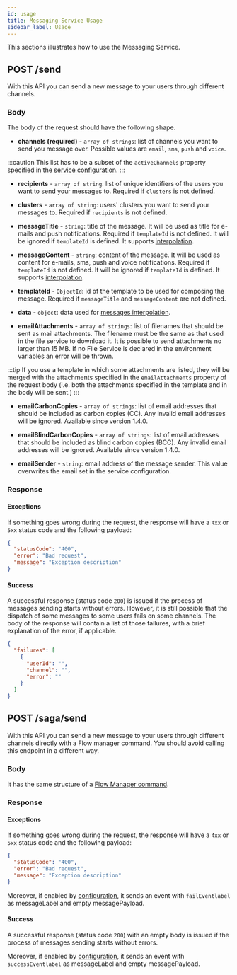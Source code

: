 ```yaml
---
id: usage
title: Messaging Service Usage
sidebar_label: Usage
---
```


<!--
WARNING: this file was automatically generated by Mia-Platform Doc Aggregator.
DO NOT MODIFY IT BY HAND.
Instead, modify the source file and run the aggregator to regenerate this file.
-->

This sections illustrates how to use the Messaging Service.

## POST /send

With this API you can send a new message to your users through different channels.

### Body

The body of the request should have the following shape.

- **channels (required)** - `array of strings`: list of channels you want to send you message over. Possible values are `email`, `sms`, `push` and `voice`.

:::caution
This list has to be a subset of the `activeChannels` property specified in the [service configuration][service-configuration].
:::

- **recipients** - `array of string`: list of unique identifiers of the users you want to send your messages to. Required
if `clusters` is not defined.

- **clusters** - `array of string`: users' clusters you want to send your messages to. Required if `recipients` is not defined.

- **messageTitle** - `string`: title of the message. It will be used as title for e-mails and push notifications. Required 
if `templateId` is not defined. It will be ignored if `templateId` is defined. It supports [interpolation][message-interpolation].

- **messageContent** - `string`: content of the message. It will be used as content for e-mails, sms, push and voice
notifications. Required if `templateId` is not defined. It will be ignored if `templateId` is defined. It supports 
[interpolation][message-interpolation].

- **templateId** - `ObjectId`: id of the template to be used for composing the message. Required if `messageTitle` and
`messageContent` are not defined.

- **data** - `object`: data used for [messages interpolation][message-interpolation].
 
- **emailAttachments** - `array of strings`: list of filenames that should be sent as mail attachments. The filename must be the same as that used in the file service to download it. It is possible to send attachments no larger than 15 MB. If no File Service is declared in the environment variables an error will be thrown.

:::tip
If you use a template in which some attachments are listed, they will be merged with the attachments specified in the 
`emailAttachments` property of the request body (i.e. both the attachments specified in the template and in the body
will be sent.)
:::

- **emailCarbonCopies** - `array of strings`: list of email addresses that should be included as carbon copies (CC). Any invalid email addresses will be ignored. Available since version 1.4.0.

- **emailBlindCarbonCopies** - `array of strings`: list of email addresses that should be included as blind carbon copies (BCC). Any invalid email addresses will be ignored. Available since version 1.4.0.

- **emailSender** - `string`: email address of the message sender. This value overwrites the email set in the service configuration.

### Response

#### Exceptions

If something goes wrong during the request, the response will have a `4xx` or `5xx` status code and the following  payload:

```json
{
  "statusCode": "400",
  "error": "Bad request",
  "message": "Exception description"
}
```

#### Success

A successful response (status code `200`) is issued if the process of messages sending starts without errors. However,
it is still possible that the dispatch of some messages to some users fails on some channels. The body of the response
will contain a list of those failures, with a brief explanation of the error, if applicable.

```json
{
  "failures": [
    {
      "userId": "",
      "channel": "",
      "error": ""
    }
  ]
}
```

## POST /saga/send

With this API you can send a new message to your users through different channels directly with a Flow manager command. You should avoid calling this endpoint in a different way.

### Body

It has the same structure of a [Flow Manager command][flow-manager-command].

### Response

#### Exceptions

If something goes wrong during the request, the response will have a `4xx` or `5xx` status code and the following payload:

```json
{
  "statusCode": "400",
  "error": "Bad request",
  "message": "Exception description"
}
```
Moreover, if enabled by [configuration][service-configuration], it sends an event with `failEventlabel` as messageLabel and empty messagePayload. 

#### Success

A successful response (status code `200`) with an empty body is issued if the process of messages sending starts without errors.

Moreover, if enabled by [configuration][service-configuration], it sends an event with `successEventlabel` as messageLabel and empty messagePayload. 

[message-interpolation]: /runtime_suite/messaging-service/10_overview.md#messages-interpolation
[service-configuration]: /runtime_suite/messaging-service/20_configuration.md#service-configuration
[flow-manager-command]: /runtime_suite/flow-manager-service/30_configuration.md#sending-commands-1
